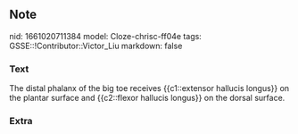 ## Note
nid: 1661020711384
model: Cloze-chrisc-ff04e
tags: GSSE::!Contributor::Victor_Liu
markdown: false

### Text
The distal phalanx of the big toe receives {{c1::extensor hallucis longus}} on the plantar surface and {{c2::flexor hallucis longus}} on the dorsal surface.

### Extra

